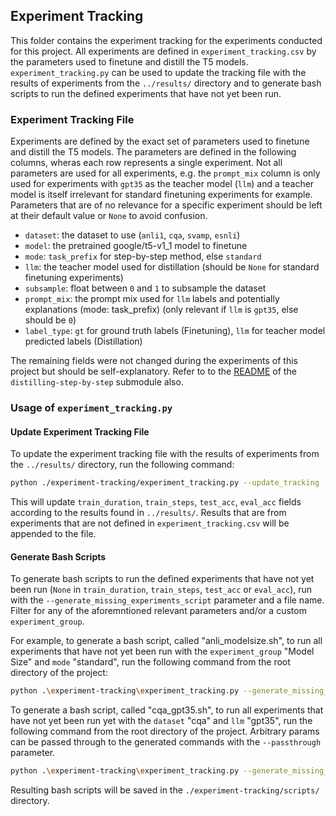 ## Experiment Tracking

This folder contains the experiment tracking for the experiments conducted for this project. All experiments are defined in `experiment_tracking.csv` by the parameters used to finetune and distill the T5 models. `experiment_tracking.py` can be used to update the tracking file with the results of experiments from the `../results/` directory and to generate bash scripts to run the defined experiments that have not yet been run.

### Experiment Tracking File

Experiments are defined by the exact set of parameters used to finetune and distill the T5 models. The parameters are defined in the following columns, wheras each row represents a single experiment. Not all parameters are used for all experiments, e.g. the `prompt_mix` column is only used for experiments with `gpt35` as the teacher model (`llm`) and a teacher model is itself irrelevant for standard finetuning experiments for example. Parameters that are of no relevance for a specific experiment should be left at their default value or `None` to avoid confusion.

- `dataset`: the dataset to use (`anli1`, `cqa`, `svamp`, `esnli`)
- `model`: the pretrained google/t5-v1_1 model to finetune
- `mode`: `task_prefix` for step-by-step method, else `standard`
- `llm`: the teacher model used for distillation (should be `None` for standard finetuning experiments)
- `subsample`: float between `0` and `1` to subsample the dataset
- `prompt_mix`: the prompt mix used for `llm` labels and potentially explanations (mode: task_prefix) (only relevant if `llm` is `gpt35`, else should be `0`)
- `label_type`: `gt` for ground truth labels (Finetuning), `llm` for teacher model predicted labels (Distillation)

The remaining fields were not changed during the experiments of this project but should be self-explanatory. Refer to to the [README](../distilling-step-by-step/README.md) of the `distilling-step-by-step` submodule also.


### Usage of `experiment_tracking.py`

#### Update Experiment Tracking File

To update the experiment tracking file with the results of experiments from the `../results/` directory, run the following command:

```bash
python ./experiment-tracking/experiment_tracking.py --update_tracking
```
This will update `train_duration`, `train_steps`, `test_acc`, `eval_acc` fields according to the results found in `../results/`. Results that are from experiments that are not defined in `experiment_tracking.csv` will be appended to the file.

#### Generate Bash Scripts

To generate bash scripts to run the defined experiments that have not yet been run (`None` in `train_duration`, `train_steps`, `test_acc` or `eval_acc`), run with the `--generate_missing_experiments_script` parameter and a file name. Filter for any of the aforemntioned relevant parameters and/or a custom `experiment_group`.

For example, to generate a bash script, called "anli_modelsize.sh", to run all experiments that have not yet been run with the `experiment_group` "Model Size" and `mode` "standard", run the following command from the root directory of the project:

```bash
python .\experiment-tracking\experiment_tracking.py --generate_missing_experiments anli_modelsize --experiment_group "Model Size" --mode standard
```

To generate a bash script, called "cqa_gpt35.sh", to run all experiments that have not yet been run yet with the `dataset` "cqa" and `llm` "gpt35", run the following command from the root directory of the project. Arbitrary params can be passed through to the generated commands with the `--passthrough` parameter.

```bash
python .\experiment-tracking\experiment_tracking.py --generate_missing_experiments cqa_gpt35 --dataset cqa --llm gpt35 --passthrough "--parallelize --es_threshold 0.0001 --es_patience 10"
```

Resulting bash scripts will be saved in the `./experiment-tracking/scripts/` directory.